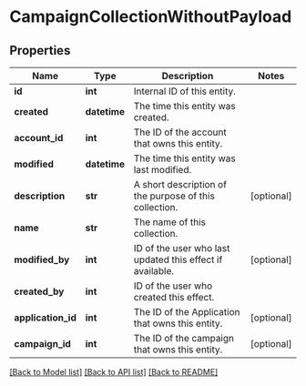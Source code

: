 # CampaignCollectionWithoutPayload

## Properties
Name | Type | Description | Notes
------------ | ------------- | ------------- | -------------
**id** | **int** | Internal ID of this entity. | 
**created** | **datetime** | The time this entity was created. | 
**account_id** | **int** | The ID of the account that owns this entity. | 
**modified** | **datetime** | The time this entity was last modified. | 
**description** | **str** | A short description of the purpose of this collection. | [optional] 
**name** | **str** | The name of this collection. | 
**modified_by** | **int** | ID of the user who last updated this effect if available. | [optional] 
**created_by** | **int** | ID of the user who created this effect. | 
**application_id** | **int** | The ID of the Application that owns this entity. | [optional] 
**campaign_id** | **int** | The ID of the campaign that owns this entity. | [optional] 

[[Back to Model list]](../README.md#documentation-for-models) [[Back to API list]](../README.md#documentation-for-api-endpoints) [[Back to README]](../README.md)



